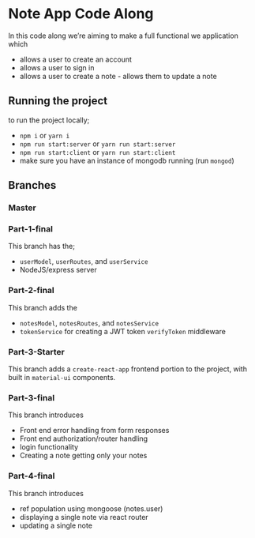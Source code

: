 # Note App Code Along

In this code along we’re aiming to make a full functional we application which

- allows a user to create an account
- allows a user to sign in
- allows a user to create a note - allows them to update a note

## Running the project

to run the project locally;

- `npm i` or `yarn i`
- `npm run start:server` or `yarn run start:server`
- `npm run start:client` or `yarn run start:client`
- make sure you have an instance of mongodb running (run `mongod`)

## Branches

### Master

### Part-1-final

This branch has the;

- `userModel`, `userRoutes`, and `userService`
- NodeJS/express server

### Part-2-final

This branch adds the

- `notesModel`, `notesRoutes`, and `notesService`
- `tokenService` for creating a JWT token `verifyToken` middleware

### Part-3-Starter

This branch adds a `create-react-app` frontend portion to the project, with built in `material-ui` components.

### Part-3-final

This branch introduces

- Front end error handling from form responses
- Front end authorization/router handling
- login functionality
- Creating a note getting only your notes

### Part-4-final

This branch introduces

- ref population using mongoose (notes.user)
- displaying a single note via react router
- updating a single note

